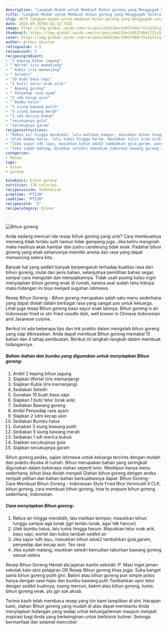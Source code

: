 ```yaml
---
description: "Langkah Mudah untuk Membuat Bihun goreng yang Menggugah Selera"
title: "Langkah Mudah untuk Membuat Bihun goreng yang Menggugah Selera"
slug: 4879-langkah-mudah-untuk-membuat-bihun-goreng-yang-menggugah-selera
date: 2020-09-26T03:42:23.783Z
image: https://img-global.cpcdn.com/recipes/ebd216ec5d92f4b0/751x532cq70/bihun-goreng-foto-resep-utama.jpg
thumbnail: https://img-global.cpcdn.com/recipes/ebd216ec5d92f4b0/751x532cq70/bihun-goreng-foto-resep-utama.jpg
cover: https://img-global.cpcdn.com/recipes/ebd216ec5d92f4b0/751x532cq70/bihun-goreng-foto-resep-utama.jpg
author: Arthur Houston
ratingvalue: 3.5
reviewcount: 5
recipeingredient:
- "2 keping bihun jagung"
- " Wortel iris memanjang"
- " Kubis iris memanjang"
- " Seledri"
- "10 buah baso sapi"
- "1 butir telur orak arik"
- " Bawang goreng"
- " Penyedap rasa ayam"
- "2 sdm kecap asin"
- " Bumbu halus"
- "3 siung bawang putih"
- "5 siung bawang merah"
- "1 sdt merica bubuk"
- "secukupnya gula"
- "secukupnya garam"
recipeinstructions:
- "Rebus air hingga mendidih, lalu matikan kompor, masukkan bihun tunggu sampai aga lunak (jgn terlalu lunak, agar tdk hancur)"
- "Ulek bumbu halus, lalu tumis hingga harum. Masukkan telur orak arik, baso sapi, wortel dan kubis tambah sedikit air"
- "Jika sayur sdh layu, masukkan bihun aduk2 tambahkan gula,garam, penyedap dan kecap asin. Tes rasa"
- "Jika sudah matang, msukkan seledri kemudian taburkan bawang goreng sesuai selera"
categories:
- Resep
tags:
- bihun
- goreng

katakunci: bihun goreng 
nutrition: 178 calories
recipecuisine: Indonesian
preptime: "PT12M"
cooktime: "PT53M"
recipeyield: "3"
recipecategory: Dinner

---
```



![Bihun goreng](https://img-global.cpcdn.com/recipes/ebd216ec5d92f4b0/751x532cq70/bihun-goreng-foto-resep-utama.jpg)

Anda sedang mencari ide resep bihun goreng yang unik? Cara membuatnya memang tidak terlalu sulit namun tidak gampang juga. Jika keliru mengolah maka hasilnya akan hambar dan justru cenderung tidak enak. Padahal bihun goreng yang enak seharusnya memiliki aroma dan rasa yang dapat memancing selera kita.

Banyak hal yang sedikit banyak berpengaruh terhadap kualitas rasa dari bihun goreng, mulai dari jenis bahan, selanjutnya pemilihan bahan segar, sampai cara mengolah dan menyajikannya. Tidak usah pusing kalau ingin menyiapkan bihun goreng enak di rumah, karena asal sudah tahu triknya maka hidangan ini bisa menjadi suguhan istimewa.

Resep Bihun Goreng - Bihun goreng merupakan salah satu menu sederhana yang dapat diolah dalam berbagai rasa yang sangat pas untuk keluarga. Lihat juga resep Bihun goreng baso sayur enak lainnya. Bihun goreng is an Indonesian fried or stir-fried noodle dish, well known in Chinese Indonesian and Javanese cuisine.


Berikut ini ada beberapa tips dan trik praktis dalam mengolah bihun goreng yang siap dikreasikan. Anda dapat membuat Bihun goreng memakai 15 bahan dan 4 tahap pembuatan. Berikut ini langkah-langkah dalam membuat hidangannya.

<!--inarticleads1-->

##### Bahan-bahan dan bumbu yang digunakan untuk menyiapkan Bihun goreng:

1. Ambil 2 keping bihun jagung
1. Siapkan  Wortel (iris memanjang)
1. Siapkan  Kubis (iris memanjang)
1. Sediakan  Seledri
1. Gunakan 10 buah baso sapi
1. Siapkan 1 butir telur (orak arik)
1. Sediakan  Bawang goreng
1. Ambil  Penyedap rasa ayam
1. Siapkan 2 sdm kecap asin
1. Sediakan  Bumbu halus
1. Gunakan 3 siung bawang putih
1. Sediakan 5 siung bawang merah
1. Sediakan 1 sdt merica bubuk
1. Siapkan secukupnya gula
1. Siapkan secukupnya garam


Bihun goreng pedas, sajian istimewa untuk keluarga tercinta dengan mudah dan praktis dicoba di rumah. Bihun merupakan bahan yang seringkali digunakan dalam beberapa olahan seperti soto. Meskipun hanya menu sederhana, bihun bisa diolah menjadi Olahan bihun goreng dengan aneka rempah pilihan dan bahan-bahan berkualitasnya dapat. Bihun Goreng - Cara Membuat Bihun Goreng - Indonesian Style Fried Rice Vermicelli II CLK. bihun goreng, cara membuat bihun goreng, how to prepare bihun goreng sederhana, Indonesian. 

<!--inarticleads2-->

##### Cara menyiapkan Bihun goreng:

1. Rebus air hingga mendidih, lalu matikan kompor, masukkan bihun tunggu sampai aga lunak (jgn terlalu lunak, agar tdk hancur)
1. Ulek bumbu halus, lalu tumis hingga harum. Masukkan telur orak arik, baso sapi, wortel dan kubis tambah sedikit air
1. Jika sayur sdh layu, masukkan bihun aduk2 tambahkan gula,garam, penyedap dan kecap asin. Tes rasa
1. Jika sudah matang, msukkan seledri kemudian taburkan bawang goreng sesuai selera


Resep Bihun Goreng Hemat ala jajanan kantin sekolah :P. Masi inget jaman sekolah kalo abis pelajaran OR Resep Bihun goreng khas jogja. Suka banget sama bihun goreng putih gini. Bakmi atau bihun goreng pun simple polos hanya dengan sawi hijau dan bumbu bawang puth Tambahkan opor telur dengan sedikit kuahnya, oseng mercon, bakmi atau bihun goreng, tumis. bihun goreng enak. pls jgn sok akrab. 

Terima kasih telah membaca resep yang tim kami tampilkan di sini. Harapan kami, olahan Bihun goreng yang mudah di atas dapat membantu Anda menyiapkan hidangan yang sedap untuk keluarga/teman maupun menjadi inspirasi bagi Anda yang berkeinginan untuk berbisnis kuliner. Semoga bermanfaat dan selamat mencoba!
